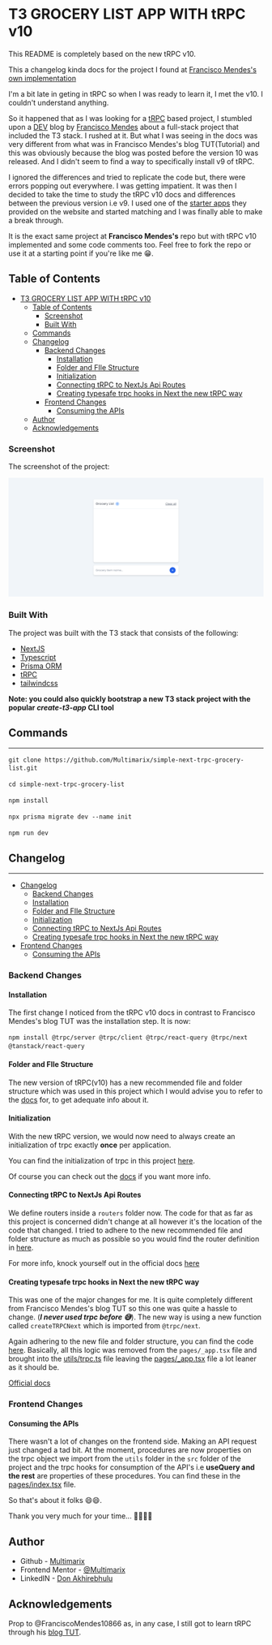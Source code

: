 # T3 GROCERY LIST APP WITH tRPC v10

This README is completely based on the new tRPC v10.

This a changelog kinda docs for the project I found at [Francisco Mendes's own implementation](https://github.com/FranciscoMendes10866/next-tailwind-trpc-prisma)

I'm a bit late in geting in tRPC so when I was ready to learn it, I met the v10. I couldn't understand anything.

So it happened that as I was looking for a [tRPC](https://trpc.io/docs) based project, I stumbled upon a [DEV](https://dev.to/) blog by [Francisco Mendes](https://dev.to/franciscomendes10866/build-a-full-stack-app-with-nextjs-tailwind-trpc-and-prisma-orm-4ail) about a full-stack project that included the T3 stack. I rushed at it. But what I was seeing in the docs was very different from what was in Francisco Mendes's blog TUT(Tutorial) and this was obviously because the blog was posted before the version 10 was released. And I didn't seem to find a way to specifically install v9 of tRPC.

I ignored the differences and tried to replicate the code but, there were errors popping out everywhere. I was getting impatient. It was then I decided to take the time to study the tRPC v10 docs and differences between the previous version i.e v9. I used one of the [starter apps](https://github.com/trpc/examples-next-prisma-starter) they provided on the website and started matching and I was finally able to make a break through.

It is the exact same project at **Francisco Mendes's** repo but with tRPC v10 implemented and some code comments too. Feel free to fork the repo or use it at a starting point if you're like me 😁.

## Table of Contents

- [T3 GROCERY LIST APP WITH tRPC v10](#t3-grocery-list-app-with-trpc-v10)
  - [Table of Contents](#table-of-contents)
    - [Screenshot](#screenshot)
    - [Built With](#built-with)
  - [Commands](#commands)
  - [Changelog](#changelog)
    - [Backend Changes](#backend-changes)
      - [Installation](#installation)
      - [Folder and FIle Structure](#folder-and-file-structure)
      - [Initialization](#initialization)
      - [Connecting tRPC to NextJs Api Routes](#connecting-trpc-to-nextjs-api-routes)
      - [Creating typesafe trpc hooks in Next the new tRPC way](#creating-typesafe-trpc-hooks-in-next-the-new-trpc-way)
    - [Frontend Changes](#frontend-changes)
      - [Consuming the APIs](#consuming-the-apis)
  - [Author](#author)
  - [Acknowledgements](#acknowledgements)

### Screenshot

The screenshot of the project:

![](./screenshot.png)

### Built With

The project was built with the T3 stack that consists of the following:

- [NextJS](https://nextjs.org/)
- [Typescript](https://www.typescriptlang.org/)
- [Prisma ORM](https://www.prisma.io/docs)
- [tRPC](https://trpc.io/docs)
- [tailwindcss](https://tailwindcss.com/docs/)

**Note: you could also quickly bootstrap a new T3 stack project with the popular _create-t3-app_ CLI tool**

## Commands

---

```
git clone https://github.com/Multimarix/simple-next-trpc-grocery-list.git

cd simple-next-trpc-grocery-list

npm install

npx prisma migrate dev --name init

npm run dev
```

## Changelog

---

- [Changelog](#changelog)
  - [Backend Changes](#backend-changes)
  - [Installation](#installation)
  - [Folder and FIle Structure](#folder-and-file-structure)
  - [Initialization](#initialization)
  - [Connecting tRPC to NextJs Api Routes](#connecting-trpc-to-nextjs-api-routes)
  - [Creating typesafe trpc hooks in Next the new tRPC way](#creating-typesafe-trpc-hooks-in-next-the-new-trpc-way)
- [Frontend Changes](#frontend-changes)
   - [Consuming the APIs](#consuming-the-apis)

### Backend Changes

#### Installation

The first change I noticed from the tRPC v10 docs in contrast to Francisco Mendes's blog TUT was the installation step. It is now:

`npm install @trpc/server @trpc/client @trpc/react-query @trpc/next @tanstack/react-query`

#### Folder and FIle Structure

The new version of tRPC(v10) has a new recommended file and folder structure which was used in this project which I would advise you to refer to the [docs](https://trpc.io/docs/nextjs#recommended-file-structure) for, to get adequate info about it.

#### Initialization

With the new tRPC version, we would now need to always create an initialization of trpc exactly **once** per application.

You can find the initialization of trpc in this project [here](/src/server/trpc.ts).

Of course you can check out the [docs](https://trpc.io/docs/router#initialize-trpc) if you want more info.

#### Connecting tRPC to NextJs Api Routes

We define routers inside a `routers` folder now. The code for that as far as this project is concerned didn't change at all however it's the location of the code that changed. I tried to adhere to the new recommended file and folder structure as much as possible so you would find the router definition in [here](/src/server/trpc.ts).

For more info, knock yourself out in the official docs [here](https://trpc.io/docs/nextjs#3-create-a-trpc-router)

#### Creating typesafe trpc hooks in Next the new tRPC way

This was one of the major changes for me. It is quite completely different from Francisco Mendes's blog TUT so this one was quite a hassle to change. (**_I never used trpc before 😅_**). The new way is using a new function called `createTRPCNext` which is imported from `@trpc/next`.

Again adhering to the new file and folder structure, you can find the code [here](/src/utils/trpc.ts). Basically, all this logic was removed from the `pages/_app.tsx` file and brought into the [utils/trpc.ts](/src/utils/trpc.ts) file leaving the [pages/\_app.tsx](/src/pages/_app.tsx) file a lot leaner as it should be.

[Official docs](https://trpc.io/docs/nextjs#4-create-trpc-hooks)

### Frontend Changes

#### Consuming the APIs

There wasn't a lot of changes on the frontend side. Making an API request just changed a tad bit. At the moment, procedures are now properties on the trpc object we import from the `utils` folder in the `src` folder of the project and the trpc hooks for consumption of the API's i.e **useQuery and the rest** are properties of these procedures. You can find these in the [pages/index.tsx](/src/pages/index.tsx) file.

So that's about it folks 😄😄.

Thank you very much for your time... 🤞🏾🤞🏾

## Author

- Github - [Multimarix](https://github.com/Multimarix)
- Frontend Mentor - [@Multimarix](https://www.frontendmentor.io/profile/Multimarix)
- LinkedIN - [Don Akhirebhulu](https://www.linkedin.com/in/don-akhirebhulu-675082242/)

## Acknowledgements

Prop to @FranciscoMendes10866 as, in any case, I still got to learn tRPC through his [blog TUT](https://dev.to/franciscomendes10866/build-a-full-stack-app-with-nextjs-tailwind-trpc-and-prisma-orm-4ail).
